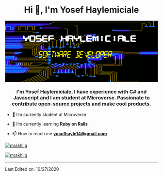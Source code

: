 <h1 align="center">Hi 👋, I'm Yosef Haylemiciale</h1>

<a href="#" style="width:100%; display:flex; align-items:center; justify-content:center" ><img src="https://github.com/Honda99/Profile-Data/blob/main/oie_ojLOLGOxIRdt.gif" alt=""> </a>

<h3 align="center">I'm Yosef Haylemiciale, I have experience with C# and Javascript and I am student at Microverse. Passionate to contribute open-source projects and make cool products.</h3>

- 🔭 I’m currently student at Microverse

- 🌱 I’m currently learning **Ruby on Rails**



- 📫 How to reach me **yosefhayle14@gmail.com**





<p align="center">

<a href="https://twitter.com/" target="blank"><img align="center" src="https://cdn.jsdelivr.net/npm/simple-icons@3.0.1/icons/twitter.svg" alt="mrakhilg" height="30" width="30" /></a>

<a href="https://www.linkedin.com/in/" target="blank"><img align="center" src="https://cdn.jsdelivr.net/npm/simple-icons@3.0.1/icons/linkedin.svg" alt="mrakhilg" height="30" width="30" /></a>


</p>


----


Last Edited on: 10/27/2020

